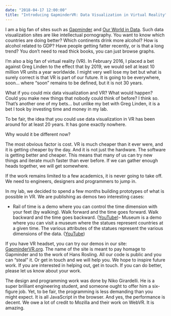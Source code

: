 ```yaml
---
date: "2018-04-17 12:00:00"
title: "Introducing GapminderVR: Data Visualization in Virtual Reality"
---
```




I am a big fan of sites such as [Gapminder](https://www.gapminder.org) and [Our World in Data](https://ourworldindata.org). Such data visualization sites are like intellectual pornography. You want to know which countries are doing better? Which continents drink more alcohol? How is alcohol related to GDP? Have people getting fatter recently, or is that a long trend? You don&rsquo;t need to read thick books, you can just browse graphs.

I&rsquo;m also a big fan of virtual reality (VR). In February 2016, I placed a bet against Greg Linden to the effect that by 2019, we would sell at least 10 million VR units a year worldwide. I might very well lose my bet but what is surely correct is that VR is part of our future. It is going to be everywhere, soon&hellip; where &ldquo;soon&rdquo; remains to be defined, but it is not 30 years.

What if you could mix data visualization and VR? What would happen? Could you make new things that nobody could think of before? I think so. That&rsquo;s another one of my bets&hellip; but unlike my bet with Greg Linden, it is a bet I took by investing time and money in my lab.

To be fair, the idea that you could use data visualization in VR has been around for at least 20 years. It has gone exactly nowhere.

Why would it be different now?

The most obvious factor is cost. VR is much cheaper than it ever were, and it is getting cheaper by the day. And it is not just the hardware. The software is getting better and cheaper. This means that many of us can try new things and iterate much faster than ever before. If we can gather enough heads together, we will get somewhere.

If the work remains limited to a few academics, it is never going to take off. We need to engineers, designers and programmers to jump in.

In my lab, we decided to spend a few months building prototypes of what is possible in VR. We are publishing as demos two interesting cases:

- Rail of time is a demo where you can control the time dimension with your feet (by walking). Walk forward and the time goes forward. Walk backward and the time goes backward. ([YouTube](https://www.youtube.com/watch?v=nDiyrQpmDa0))- Museum is a demo where you can visit a museum where the statues represent countries at a given time. The various attributes of the statues represent the various dimensions of the data. ([YouTube](https://www.youtube.com/watch?v=_jzoOV9hCDA))


If you have VR headset, you can try our demos in our site: [GapminderVR.org](http://gapmindervr.org). The name of the site is meant to pay homage to Gapminder and to the work of Hans Rosling. All our code is public and you can &ldquo;steal&rdquo; it. Or get in touch and we will help you. We hope to inspire future work. If you are interested in helping out, get in touch. If you can do better, please let us know about your work.

The design and programming work was done by Niko Girardelli. He is a super brilliant engineering student, and someone ought to offer him a six-figure job. Yet, to be fair, the programming is less demanding than you might expect. It is all JavaScript in the browser. And yes, the performance is decent. We owe a lot of credit to Mozilla and their work on WebVR. It is amazing.

